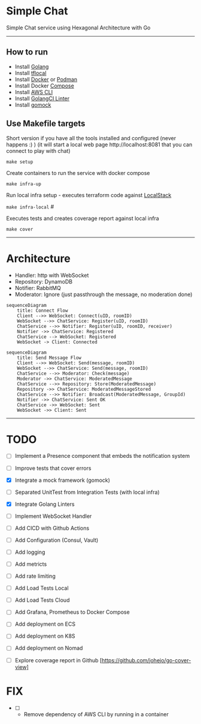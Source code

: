 # Simple Chat
Simple Chat service using Hexagonal Architecture with Go

---


## How to run 

- Install [Golang](https://go.dev/)
- Install [tflocal](https://github.com/localstack/terraform-local)
- Install [Docker](https://www.docker.com/products/docker-desktop/) or [Podman](https://podman.io/)
- Install Docker [Compose](https://github.com/docker/compose)
- Install [AWS CLI](https://aws.amazon.com/cli/)
- Install [GolangCI Linter](https://golangci-lint.run/usage/install/)
- Install [gomock](https://thedevelopercafe.com/articles/mocking-interfaces-in-go-with-gomock-670b1a640b00) 


## Use Makefile targets

Short version if you have all the tools installed and configured (never happens :) )
(it will start a local web page http://localhost:8081 that you can connect to play with chat)

`make setup`

Create containers to run the service with docker compose

`make infra-up`

Run local infra setup - executes terraform code against [LocalStack](https://github.com/localstack/localstack)

`make infra-local` #

Executes tests and creates coverage report against local infra

`make cover`

--- 
# Architecture 


- Handler: http with WebSocket
- Repository: DynamoDB
- Notifier: RabbitMQ
- Moderator: Ignore (just passthrough the message, no moderation done)


```mermaid
sequenceDiagram 
    title: Connect Flow
    Client -->> WebSocket: Connect(uID, roomID)
    WebSocket -->> ChatService: Register(uID, roomID)
    ChatService -->> Notifier: Register(uID, roomID, receiver)
    Notifier ->> ChatService: Registered 
    ChatService --> WebSocket: Registered
    WebSocket -> Client: Connected 

```


```mermaid
sequenceDiagram 
    title: Send Message Flow
    Client -->> WebSocket: Send(message, roomID)
    WebSocket -->> ChatService: Send(message, roomID)    
    ChatService -->> Moderator: Check(message)
    Moderator ->> ChatService: ModeratedMessage
    ChatService -->> Repository: Store(ModeratedMessage)
    Repository ->> ChatService: ModeratedMessageStored
    ChatService -->> Notifier: Broadcast(ModeratedMessage, GroupId)
    Notifier ->> ChatService: Sent OK
    ChatService ->> WebSocket: Sent
    WebSocket ->> Client: Sent
```

--- 


# TODO
 
- [ ] Implement a Presence component that embeds the notification system
- [ ] Improve tests that cover errors
- [x] Integrate a mock framework (gomock)
- [ ] Separated UnitTest from Integration Tests (with local infra)
- [x] Integrate Golang Linters
- [ ] Implement WebSocket Handler 
- [ ] Add CICD with Github Actions
- [ ] Add Configuration (Consul, Vault)
- [ ] Add logging 
- [ ] Add metricts 
- [ ] Add rate limiting
- [ ] Add Load Tests Local
- [ ] Add Load Tests Cloud 
- [ ] Add Grafana, Prometheus to Docker Compose
- [ ] Add deployment on ECS 
- [ ] Add deployment on K8S
- [ ] Add deployment on Nomad
- [ ] Explore coverage report in Github [https://github.com/johejo/go-cover-view]


# FIX

- [ ] - Remove dependency of AWS CLI by running in a container

